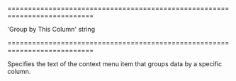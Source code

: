 <!--**
/*-------------------------------------------
    Auto-generated file. Do not modify.
-------------------------------------------

**-->
===========================================================================
<!--default-->'Group by This Column'<!--/default-->
<!--type-->string<!--/type-->
===========================================================================

<!--shortDescription-->
Specifies the text of the context menu item that groups data by a specific column.
<!--/shortDescription-->

<!--fullDescription-->

<!--/fullDescription-->